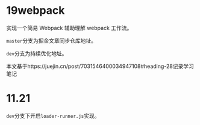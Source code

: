 # 19webpack

实现一个简易 Webpack 辅助理解 webpack 工作流。

`master`分支为掘金文章同步仓库地址。

`dev`分支为持续优化地址。

本文基于https://juejin.cn/post/7031546400034947108#heading-28记录学习笔记


# 11.21

`dev`分支下开启`loader-runner.js`实现。
